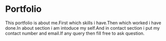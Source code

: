 # Portfolio
This portfolio is about me.First which skills i have.Then which worked i have done.In about section i am intoduce my self.And in contact
section i put my contact number and email.If any query then fill free to ask question.


